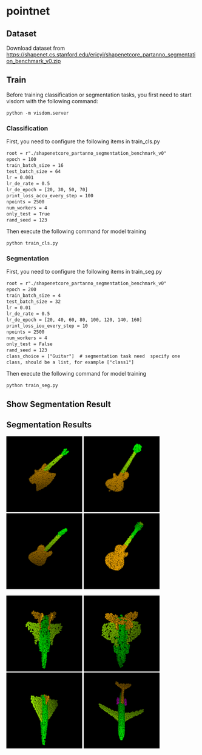 # pointnet
## Dataset
Download dataset from https://shapenet.cs.stanford.edu/ericyi/shapenetcore_partanno_segmentation_benchmark_v0.zip
## Train  
Before training classification or segmentation tasks, you first need to start visdom with the following command:  
```
python -m visdom.server
```
### Classification 
First, you need to configure the following items in train_cls.py  
```
root = r"./shapenetcore_partanno_segmentation_benchmark_v0"
epoch = 100
train_batch_size = 16
test_batch_size = 64
lr = 0.001
lr_de_rate = 0.5
lr_de_epoch = [20, 30, 50, 70]
print_loss_accu_every_step = 100
npoints = 2500
num_workers = 4
only_test = True
rand_seed = 123
```  
Then execute the following command for model training  
```
python train_cls.py
```
### Segmentation  
First, you need to configure the following items in train_seg.py  
```
root = r"./shapenetcore_partanno_segmentation_benchmark_v0"
epoch = 200
train_batch_size = 4
test_batch_size = 32
lr = 0.01
lr_de_rate = 0.5
lr_de_epoch = [20, 40, 60, 80, 100, 120, 140, 160]
print_loss_iou_every_step = 10
npoints = 2500
num_workers = 4
only_test = False
rand_seed = 123
class_choice = ["Guitar"]  # segmentation task need  specify one class, should be a list, for example ["class1"]
```
Then execute the following command for model training  
```
python train_seg.py
```
## Show Segmentation Result  
## Segmentation Results  
<p float="left">
  <img src="test_seg_imgs/guitar1.png" width="200" height="200"/>
  <img src="test_seg_imgs/guitar2.png" width="200" height="200"/>
  <img src="test_seg_imgs/guitar3.png" width="200" height="200"/>
  <img src="test_seg_imgs/guitar4.png" width="200" height="200"/>
</p>
<p float="left">
  <img src="test_seg_imgs/airplane1.png" width="200" height="200"/>
  <img src="test_seg_imgs/airplane2.png" width="200" height="200"/>
  <img src="test_seg_imgs/airplane3.png" width="200" height="200"/>
  <img src="test_seg_imgs/airplane4.png" width="200" height="200"/>
</p>

